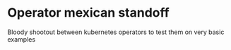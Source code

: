 # Operator mexican standoff

Bloody shootout between kubernetes operators to test them on very basic examples
